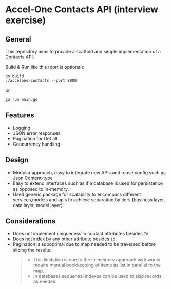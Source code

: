 # Accel-One Contacts API (interview exercise)

## General

This repository aims to provide a scaffold and simple implementation of a Contacts API.

Build & Run like this (port is optional):
```shell
go build
./accelone-contacts --port 8000
```
or
```shell
go run main.go
```

## Features

- Logging
- JSON error responses
- Pagination for Get all
- Concurrency handling

## Design

- Modular approach, easy to integrate new APIs and reuse config such as Json Content-type
- Easy to extend interfaces such as if a database is used for persistence as opposed to in-memory.
- Used generic package for scalability to encompass different services,models and apis to achieve separation by tiers (business layer, data layer, model layer).

## Considerations

- Does not implement uniqueness in contact attributes besides `Id`.
- Does not index by any other attribute besides `Id`.
- Pagination is suboptimal due to map needed to be traversed before slicing the results.
  > - This limitation is due to the in-memory approach with would require manual bookkeeping of items as list in parallel to the map.
  > - In databases sequential indexes can be used to skip records as needed